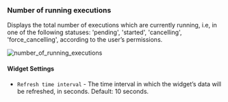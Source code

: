 ### Number of running executions
Displays the total number of executions which are currently running, i.e, in one of the following statuses: 'pending', 'started', 'cancelling', 'force_cancelling', according to the user’s permissions.

![number_of_running_executions](https://docs.cloudify.co/staging/dev/images/ui/widgets/num_of_running_executions.png)

#### Widget Settings
* `Refresh time interval` - The time interval in which the widget’s data will be refreshed, in seconds. Default: 10 seconds.
